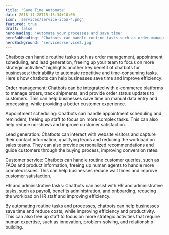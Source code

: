 ```yaml
---
title: 'Save Time Automate'
date: 2018-11-28T15:15:34+10:00
icon: 'services/service-icon-4.png'
featured: true
draft: false
heroHeading: 'Automate your processes and save time'
heroSubHeading: 'Chatbots can handle routine tasks such as order management, appointment scheduling, and lead generation, freeing up your team to focus on more strategic activities.'
heroBackground: 'services/service2.jpg'
---
```


 Chatbots can handle routine tasks such as order management, appointment scheduling, and lead generation, freeing up your team to focus on more strategic activities" highlights another key benefit of chatbots for businesses: their ability to automate repetitive and time-consuming tasks. Here's how chatbots can help businesses save time and improve efficiency:

Order management: Chatbots can be integrated with e-commerce platforms to manage orders, track shipments, and provide order status updates to customers. This can help businesses save time on manual data entry and processing, while providing a better customer experience.

Appointment scheduling: Chatbots can handle appointment scheduling and reminders, freeing up staff to focus on more complex tasks. This can also help reduce no-shows and improve customer satisfaction.

Lead generation: Chatbots can interact with website visitors and capture their contact information, qualifying leads and reducing the workload on sales teams. They can also provide personalized recommendations and guide customers through the buying process, improving conversion rates.

Customer service: Chatbots can handle routine customer queries, such as FAQs and product information, freeing up human agents to handle more complex issues. This can help businesses reduce wait times and improve customer satisfaction.

HR and administrative tasks: Chatbots can assist with HR and administrative tasks, such as payroll, benefits administration, and onboarding, reducing the workload on HR staff and improving efficiency.

By automating routine tasks and processes, chatbots can help businesses save time and reduce costs, while improving efficiency and productivity. This can also free up staff to focus on more strategic activities that require human expertise, such as innovation, problem-solving, and relationship-building.

